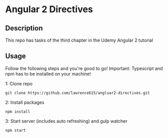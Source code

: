 # Angular 2 Directives

## Description
This repo has tasks of the third chapter in the Udemy Angular 2 tutorial 
## Usage
Follow the following steps and you're good to go! Important: Typescript and npm has to be installed on your machine!

1: Clone repo
```
git clone https://github.com/lawrence615/angluar2-directives.git
```
2: Install packages
```
npm install
```
3: Start server (includes auto refreshing) and gulp watcher
```
npm start
```
